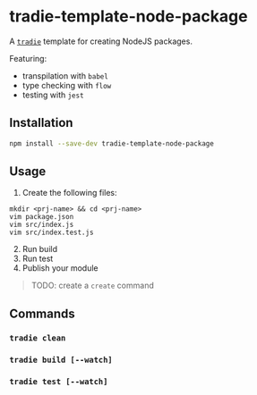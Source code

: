 # tradie-template-node-package

A [`tradie`](https://www.npmjs.com/package/tradie) template for creating NodeJS packages.

Featuring:

- transpilation with `babel`
- type checking with `flow`
- testing with `jest`

## Installation

```bash
npm install --save-dev tradie-template-node-package
```

## Usage

1. Create the following files:
```
mkdir <prj-name> && cd <prj-name>
vim package.json
vim src/index.js
vim src/index.test.js
```

2. Run build
3. Run test
4. Publish your module

> TODO: create a `create` command

## Commands

### `tradie clean`
### `tradie build [--watch]`
### `tradie test [--watch]`
